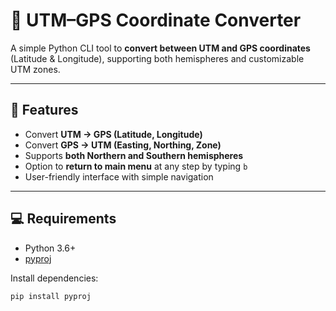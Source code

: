 # 📍 UTM–GPS Coordinate Converter

A simple Python CLI tool to **convert between UTM and GPS coordinates** (Latitude & Longitude), supporting both hemispheres and customizable UTM zones.

---

## 🔧 Features

- Convert **UTM → GPS (Latitude, Longitude)**
- Convert **GPS → UTM (Easting, Northing, Zone)**
- Supports **both Northern and Southern hemispheres**
- Option to **return to main menu** at any step by typing `b`
- User-friendly interface with simple navigation
---

## 💻 Requirements

- Python 3.6+
- [pyproj](https://pypi.org/project/pyproj/)

Install dependencies:

```bash
pip install pyproj
